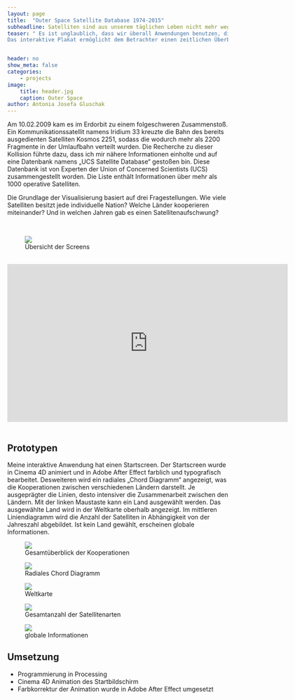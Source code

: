 ```yaml
---
layout: page
title:  "Outer Space Satellite Database 1974-2015"
subheadline: Satelliten sind aus unserem täglichen Leben nicht mehr wegzudenken.
teaser: " Es ist unglaublich, dass wir überall Anwendungen benutzen, die direkt mit Satelliten in Verbindung stehen.
Das interaktive Plakat ermöglicht dem Betrachter einen zeitlichen Überblick der Satellitenanzahl, Art des Satelliten und Besitzer- und Auftraggeberland."


header: no
show_meta: false
categories:
    - projects
image:
    title: header.jpg
    caption: Outer Space
author: Antonia Josefa Gluschak
---
```




Am 10.02.2009 kam es im Erdorbit zu einem folgeschweren Zusammenstoß. Ein Kommunikationssatellit namens Iridium 33 kreuzte die Bahn des bereits ausgedienten Satelliten Kosmos 2251, sodass die wodurch mehr als 2200 Fragmente in der Umlaufbahn verteilt wurden. Die Recherche zu dieser Kollision führte dazu, dass ich mir nähere Informationen einholte und auf eine Datenbank namens „UCS Satellite Database“ gestoßen bin. Diese Datenbank ist von Experten der Union of Concerned Scientists (UCS) zusammengestellt worden. Die Liste enthält Informationen über mehr als 1000 operative Satelliten.

Die Grundlage der Visualisierung basiert auf drei Fragestellungen. Wie viele Satelliten besitzt jede individuelle Nation? Welche Länder kooperieren miteinander? Und in welchen Jahren gab es einen Satellitenaufschwung?

<br/>

<figure>
  <img src="{{ site.urlimg }}/interaktiv2.jpg" />
  <figcaption >Übersicht der Screens</figcaption>
</figure>
<br/>
<div class="flex-video"><iframe src="https://player.vimeo.com/video/175610396" width="640" height="360" frameborder="0" webkitallowfullscreen mozallowfullscreen allowfullscreen></iframe></div>

<br/>

## Prototypen
Meine interaktive Anwendung hat einen Startscreen. Der Startscreen wurde in Cinema 4D animiert und in Adobe After Effect farblich und typografisch bearbeitet.
Desweiteren wird ein radiales „Chord Diagramm“ angezeigt, was die Kooperationen zwischen verschiedenen Ländern darstellt. Je ausgeprägter die Linien, desto intensiver die Zusammenarbeit zwischen den Ländern. Mit der linken Maustaste kann ein Land ausgewählt werden. Das aus­gewählte Land wird in der Weltkarte oberhalb angezeigt. Im mittleren Liniendiagramm wird die Anzahl der Satelliten in Abhängigkeit von der Jahreszahl abgebildet. Ist kein Land gewählt, erscheinen globale Informationen.


<figure>
  <img src="{{ site.urlimg }}/Cchart.jpg" />
  <figcaption > Gesamtüberblick der Kooperationen </figcaption>
</figure>

<figure>
  <img src="{{ site.urlimg }}/radchorddiagramm.jpg" />
  <figcaption >Radiales Chord Diagramm</figcaption>
</figure>

<figure>
  <img src="{{ site.urlimg }}/kartenansicht.jpg" />
  <figcaption >Weltkarte</figcaption>
</figure>

<figure>
  <img src="{{ site.urlimg }}/DiagrammAll.jpg" />
  <figcaption >Gesamtanzahl der Satellitenarten </figcaption>
</figure>

<figure>
  <img src="{{ site.urlimg }}/diagramm.jpg" />
  <figcaption >globale Informationen</figcaption>
</figure>


## Umsetzung

* Programmierung in Processing
* Cinema 4D Animation des Startbildschirm
* Farbkorrektur der Animation wurde in Adobe After Effect umgesetzt
